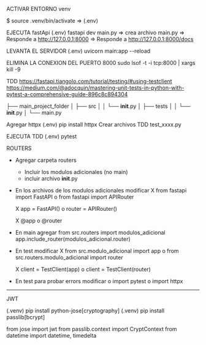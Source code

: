 ACTIVAR ENTORNO venv

$ source .venv/bin/activate
=> (.env)


EJECUTA fastApi
(.env) fastapi dev main.py
=> crea archivo main.py
=> Responde a http://127.0.0.1:8000
=> Responde a http://127.0.0.1:8000/docs

LEVANTA EL SERVIDOR
(.env) uvicorn main:app --reload


ELIMINA LA CONEXION DEL PUERTO 8000
sudo lsof -t -i tcp:8000 | xargs kill -9


TDD
https://fastapi.tiangolo.com/tutorial/testing/#using-testclient
https://medium.com/@adocquin/mastering-unit-tests-in-python-with-pytest-a-comprehensive-guide-896c8c894304

├── main_project_folder
│   ├── src
│   │   └── __init__.py
│   ├── tests
│   │   └── __init__.py
│   └── main.py




Agregar httpx
(.env) pip install httpx
Crear archivos TDD test_xxxx.py

EJECUTA TDD
(.env) pytest


ROUTERS
* Agregar carpeta routers
    * Incluir los modulos adicionales (no main)
    * incluir archivo __init__.py
* En los archivos de los modulos adicionales modificar 
    X from fastapi import FastAPI
    o from fastapi import APIRouter

    X app = FastAPI()
    o router = APIRouter()

    X @app
    o @router
* En main agregar
    from src.routers import modulos_adicional
    app.include_router(modulos_adicional.router)
* En test modificar
    X from src.modulo_adicional import app
    o from src.routers.modulo_adicional import router

    X client = TestClient(app)
    o client = TestClient(router)
* En test para probar errors modificar
    o import pytest
    o import httpx

********************************************
JWT

(.venv) pip install python-jose[cryptography]
(.venv) pip install passlib[bcrypt]

from jose import jwt 
from passlib.context import CryptContext
from datetime import datetime, timedelta
